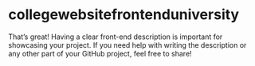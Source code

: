 # collegewebsitefrontenduniversity
That’s great! Having a clear front-end description is important for showcasing your project. If you need help with writing the description or any other part of your GitHub project, feel free to share!
